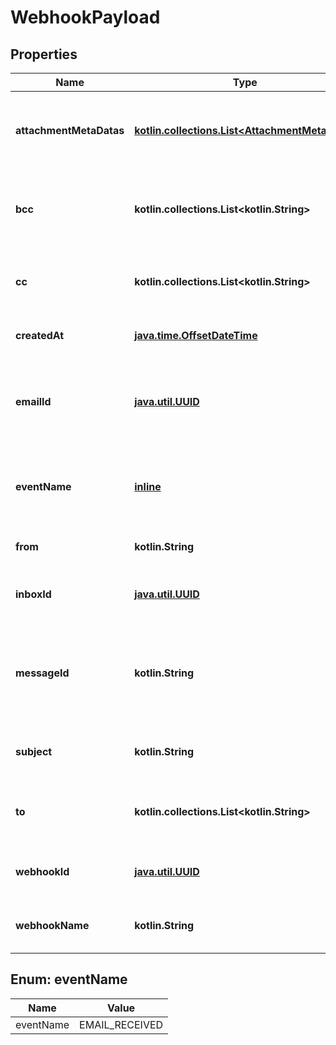
# WebhookPayload

## Properties
Name | Type | Description | Notes
------------ | ------------- | ------------- | -------------
**attachmentMetaDatas** | [**kotlin.collections.List&lt;AttachmentMetaData&gt;**](AttachmentMetaData) | List of attachment meta data objects if attachments present |  [optional]
**bcc** | **kotlin.collections.List&lt;kotlin.String&gt;** | List of &#x60;BCC&#x60; recipients email was addressed to |  [optional]
**cc** | **kotlin.collections.List&lt;kotlin.String&gt;** | List of &#x60;CC&#x60; recipients email was addressed to |  [optional]
**createdAt** | [**java.time.OffsetDateTime**](java.time.OffsetDateTime) | Date time of event creation |  [optional]
**emailId** | [**java.util.UUID**](java.util.UUID) | ID of the email that was received. Use this ID for fetching the email |  [optional]
**eventName** | [**inline**](#EventNameEnum) | Name of the event type webhook is being triggered for |  [optional]
**from** | **kotlin.String** | Who the email was sent from |  [optional]
**inboxId** | [**java.util.UUID**](java.util.UUID) | Id of the inbox that receive an email |  [optional]
**messageId** | **kotlin.String** | Idempotent message ID. Store this ID locally or in a database to prevent message duplication. |  [optional]
**subject** | **kotlin.String** | The subject line of the email message |  [optional]
**to** | **kotlin.collections.List&lt;kotlin.String&gt;** | List of &#x60;To&#x60; recipients email was addressed to |  [optional]
**webhookId** | [**java.util.UUID**](java.util.UUID) | ID of webhook entity being triggered |  [optional]
**webhookName** | **kotlin.String** | Name of the webhook being triggered |  [optional]


<a name="EventNameEnum"></a>
## Enum: eventName
Name | Value
---- | -----
eventName | EMAIL_RECEIVED




